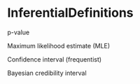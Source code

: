 InferentialDefinitions
====



p-value



Maximum likelihood estimate (MLE)



Confidence interval (frequentist)






Bayesian credibility interval
